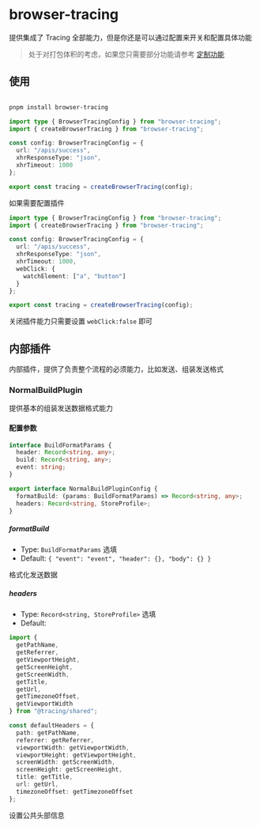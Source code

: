 # browser-tracing

提供集成了 Tracing 全部能力，但是你还是可以通过配置来开关和配置具体功能

> 处于对打包体积的考虑，如果您只需要部分功能请参考 [定制功能](../../README.md#定制功能)

## 使用

```sh

pnpm install browser-tracing

```

```ts
import type { BrowserTracingConfig } from "browser-tracing";
import { createBrowserTracing } from "browser-tracing";

const config: BrowserTracingConfig = {
  url: "/apis/success",
  xhrResponseType: "json",
  xhrTimeout: 1000
};

export const tracing = createBrowserTracing(config);
```

如果需要配置插件

```ts
import type { BrowserTracingConfig } from "browser-tracing";
import { createBrowserTracing } from "browser-tracing";

const config: BrowserTracingConfig = {
  url: "/apis/success",
  xhrResponseType: "json",
  xhrTimeout: 1000,
  webClick: {
    watchElement: ["a", "button"]
  }
};

export const tracing = createBrowserTracing(config);
```

关闭插件能力只需要设置 `webClick:false` 即可

## 内部插件

内部插件，提供了负责整个流程的必须能力，比如发送、组装发送格式

### NormalBuildPlugin

提供基本的组装发送数据格式能力

#### 配置参数

```ts
interface BuildFormatParams {
  header: Record<string, any>;
  build: Record<string, any>;
  event: string;
}

export interface NormalBuildPluginConfig {
  formatBuild: (params: BuildFormatParams) => Record<string, any>;
  headers: Record<string, StoreProfile>;
}
```

##### formatBuild

- Type: `BuildFormatParams` 选填
- Default: `{ "event": "event", "header": {}, "body": {} }`

格式化发送数据

##### headers

- Type: `Record<string, StoreProfile>` 选填
- Default:

```ts
import {
  getPathName,
  getReferrer,
  getViewportHeight,
  getScreenHeight,
  getScreenWidth,
  getTitle,
  getUrl,
  getTimezoneOffset,
  getViewportWidth
} from "@tracing/shared";

const defaultHeaders = {
  path: getPathName,
  referrer: getReferrer,
  viewportWidth: getViewportWidth,
  viewportHeight: getViewportHeight,
  screenWidth: getScreenWidth,
  screenHeight: getScreenHeight,
  title: getTitle,
  url: getUrl,
  timezoneOffset: getTimezoneOffset
};
```

设置公共头部信息
